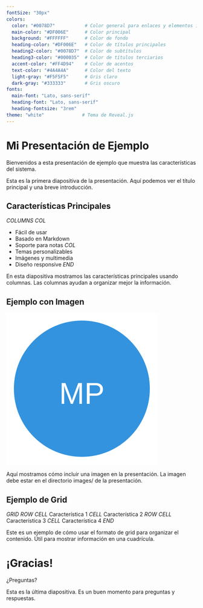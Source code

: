 ```yaml
---
fontSize: "30px"
colors:
  color: "#0078D7"           # Color general para enlaces y elementos interactivos
  main-color: "#DF006E"      # Color principal
  background: "#FFFFFF"      # Color de fondo
  heading-color: "#DF006E"   # Color de títulos principales
  heading2-color: "#0078D7"  # Color de subtítulos
  heading3-color: "#000035"  # Color de títulos terciarios
  accent-color: "#FF4D94"    # Color de acentos
  text-color: "#4A4A4A"      # Color del texto
  light-gray: "#F5F5F5"      # Gris claro
  dark-gray: "#333333"       # Gris oscuro
fonts:
  main-font: "Lato, sans-serif"
  heading-font: "Lato, sans-serif"
  heading-fontsize: "3rem"
theme: "white"              # Tema de Reveal.js
---
```


<!-- SLIDE -->

# Mi Presentación de Ejemplo

Bienvenidos a esta presentación de ejemplo que muestra las características del sistema.

<!-- NOTES -->
Esta es la primera diapositiva de la presentación.
Aquí podemos ver el título principal y una breve introducción.

<!-- SLIDE -->

## Características Principales

$COLUMNS$
$COL$
- Fácil de usar
- Basado en Markdown
- Soporte para notas
$COL$
- Temas personalizables
- Imágenes y multimedia
- Diseño responsive
$END$

<!-- NOTES -->
En esta diapositiva mostramos las características principales usando columnas.
Las columnas ayudan a organizar mejor la información.

<!-- SLIDE -->

## Ejemplo con Imagen

![Logo de ejemplo](images/logo.svg)

<!-- NOTES -->
Aquí mostramos cómo incluir una imagen en la presentación.
La imagen debe estar en el directorio images/ de la presentación.

<!-- SLIDE -->

## Ejemplo de Grid

$GRID$
$ROW$
$CELL$
Característica 1
$CELL$
Característica 2
$ROW$
$CELL$
Característica 3
$CELL$
Característica 4
$END$

<!-- NOTES -->
Este es un ejemplo de cómo usar el formato de grid para organizar el contenido.
Útil para mostrar información en una cuadrícula.

<!-- SLIDE -->

# ¡Gracias!

¿Preguntas?

<!-- NOTES -->
Esta es la última diapositiva.
Es un buen momento para preguntas y respuestas. 